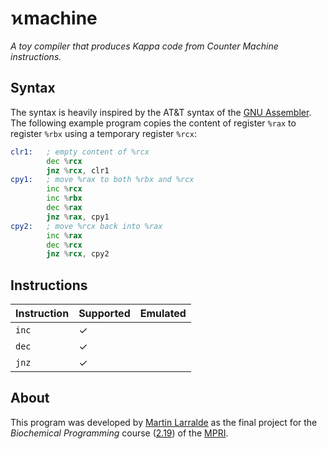 # ϰmachine

*A toy compiler that produces Kappa code from Counter Machine instructions.*

## Syntax

The syntax is heavily inspired by the AT&T syntax of the [GNU Assembler]. The following example
program copies the content of register `%rax` to register `%rbx` using a temporary register `%rcx`:

```asm
clr1:   ; empty content of %rcx
        dec %rcx
        jnz %rcx, clr1
cpy1:   ; move %rax to both %rbx and %rcx
        inc %rcx
        inc %rbx
        dec %rax
        jnz %rax, cpy1
cpy2:   ; move %rcx back into %rax
        inc %rax
        dec %rcx
        jnz %rcx, cpy2
```

[GNU Assembler]: https://en.wikipedia.org/wiki/GNU_Assembler

## Instructions

| Instruction | Supported | Emulated |
| ----------- | --------- | -------- |
|    `inc`    |     ✓     |          |
|    `dec`    |     ✓     |          |
|    `jnz`    |     ✓     |          |



## About

This program was developed by [Martin Larralde](https://github.com/althonos) as the final
project for the *Biochemical Programming* course ([2.19]) of the [MPRI].

[2.19]: https://wikimpri.dptinfo.ens-cachan.fr/doku.php?id=cours:c-2-19
[MPRI]: https://wikimpri.dptinfo.ens-cachan.fr/doku.php
